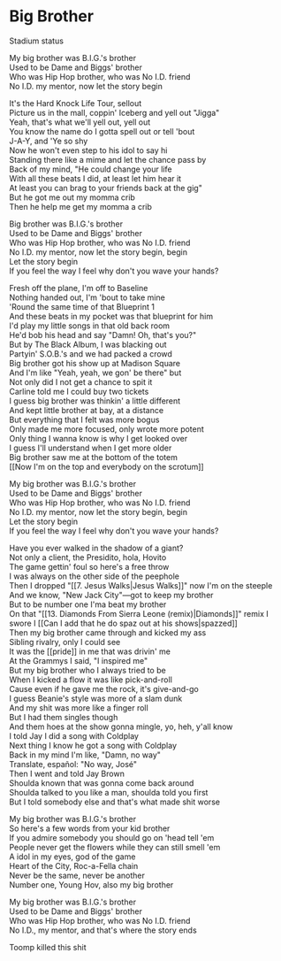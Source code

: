 # Big Brother

Stadium status  

My big brother was B.I.G.'s brother  
Used to be Dame and Biggs' brother  
Who was Hip Hop brother, who was No I.D. friend  
No I.D. my mentor, now let the story begin  

It's the Hard Knock Life Tour, sellout  
Picture us in the mall, coppin' Iceberg and yell out "Jigga"  
Yeah, that's what we'll yell out, yell out  
You know the name do I gotta spell out or tell 'bout  
J-A-Y, and 'Ye so shy  
Now he won't even step to his idol to say hi  
Standing there like a mime and let the chance pass by  
Back of my mind, "He could change your life  
With all these beats I did, at least let him hear it  
At least you can brag to your friends back at the gig"  
But he got me out my momma crib  
Then he help me get my momma a crib  

Big brother was B.I.G.'s brother  
Used to be Dame and Biggs' brother  
Who was Hip Hop brother, who was No I.D. friend  
No I.D. my mentor, now let the story begin, begin  
Let the story begin  
If you feel the way I feel why don't you wave your hands?  

Fresh off the plane, I'm off to Baseline  
Nothing handed out, I'm 'bout to take mine  
'Round the same time of that Blueprint 1  
And these beats in my pocket was that blueprint for him  
I'd play my little songs in that old back room  
He'd bob his head and say "Damn! Oh, that's you?"  
But by The Black Album, I was blacking out  
Partyin' S.O.B.'s and we had packed a crowd  
Big brother got his show up at Madison Square  
And I'm like "Yeah, yeah, we gon' be there" but  
Not only did I not get a chance to spit it  
Carline told me I could buy two tickets  
I guess big brother was thinkin' a little different  
And kept little brother at bay, at a distance  
But everything that I felt was more bogus  
Only made me more focused, only wrote more potent  
Only thing I wanna know is why I get looked over  
I guess I'll understand when I get more older  
Big brother saw me at the bottom of the totem  
[[Now I'm on the top and everybody on the scrotum]]  

My big brother was B.I.G.'s brother  
Used to be Dame and Biggs' brother  
Who was Hip Hop brother, who was No I.D. friend  
No I.D. my mentor, now let the story begin, begin  
Let the story begin  
If you feel the way I feel why don't you wave your hands?  

Have you ever walked in the shadow of a giant?  
Not only a client, the Presidito, hola, Hovito  
The game gettin' foul so here's a free throw  
I was always on the other side of the peephole  
Then I dropped "[[7. Jesus Walks|Jesus Walks]]" now I'm on the steeple  
And we know, "New Jack City"—got to keep my brother  
But to be number one I'ma beat my brother  
On that "[[13. Diamonds From Sierra Leone (remix)|Diamonds]]" remix I swore I [[Can I add that he do spaz out at his shows|spazzed]]  
Then my big brother came through and kicked my ass  
Sibling rivalry, only I could see  
It was the [[pride]] in me that was drivin' me  
At the Grammys I said, "I inspired me"  
But my big brother who I always tried to be  
When I kicked a flow it was like pick-and-roll  
Cause even if he gave me the rock, it's give-and-go  
I guess Beanie's style was more of a slam dunk  
And my shit was more like a finger roll  
But I had them singles though  
And them hoes at the show gonna mingle, yo, heh, y'all know  
I told Jay I did a song with Coldplay  
Next thing I know he got a song with Coldplay  
Back in my mind I'm like, "Damn, no way"  
Translate, español: "No way, José"  
Then I went and told Jay Brown  
Shoulda known that was gonna come back around  
Shoulda talked to you like a man, shoulda told you first  
But I told somebody else and that's what made shit worse  

My big brother was B.I.G.'s brother  
So here's a few words from your kid brother  
If you admire somebody you should go on 'head tell 'em  
People never get the flowers while they can still smell 'em  
A idol in my eyes, god of the game  
Heart of the City, Roc-a-Fella chain  
Never be the same, never be another  
Number one, Young Hov, also my big brother  

My big brother was B.I.G.'s brother  
Used to be Dame and Biggs' brother  
Who was Hip Hop brother, who was No I.D. friend  
No I.D., my mentor, and that's where the story ends  

Toomp killed this shit
